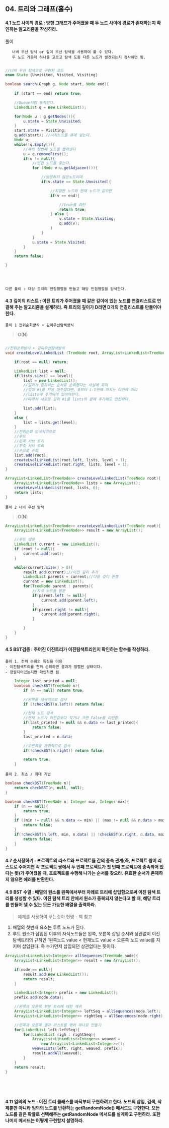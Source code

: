 ## 04. 트리와 그래프(홀수)

####  4.1 노드 사이의 경로 : 방향 그래프가 주어졌을 때 두 노드 사이에 경로가 존재하는지 확인하는 알고리즘을 작성하라.

풀이

       너비 우선 탐색 or 깊이 우선 탐색을 사용하여 풀 수 있다.
       두 노드 가운데 하나를 고르고 탐색 도중 다른 노드가 발견되는지 검사하면 됨.


       


```java

//너비 우선 탐색으로 구현된 코드
enum State {Unvisited, Visited, Visiting}

boolean search(Graph g, Node start, Node end){
    
    if (start == end) return true;

    //Queue처럼 동작한다.
    LinkedList q = new LinkedList();

    for(Node u : g.getNodes()){
        u.state = State.Unvisited;
    }
    start.state = Visiting;
    q.add(start); //시작노드를 큐에 넣는다.
    Node u;
    while(!q.Empty()){
        //큐의 첫번째 노드를 뽑아낸다
        u = q.removeFirst();
        if(u != null){
            //인접 노드를 찾는다.
            for (Node v:u.getAdjacent()){

                //방문하지 않은노드이며
                if(v.state == State.Unvisited){

                    //지정한 노드와 현재 노드가 같으면
                    if(v == end){

                        //true를 리턴
                        return true;
                    } else {
                        v.state = State.Visiting;
                        q.add(v);
                    }
                }
            }
            u.state = State.Visited;
        }
    }
    return false;

}


    

```
    다른 풀이 : 대상 트리의 인접행렬을 만들고 해당 인접행렬을 탐색한다.





####  4.3 깊이의 리스트 : 이진 트리가 주어졌을 때 같은 깊이에 있는 노드를 연결리스트로 연결해 주는 알고리즘을 설계하라. 즉 트리의 깊이가 D라면 D개의 연결리스트를 만들어야 한다.

    풀이 1 전위순회방식 + 깊이우선탐색방식

> O(N)

```java

//전위순회방식 + 깊이우선탐색방식
void createLevelLinkedList (TreeNode root, ArrayList<LinkedList<TreeNode>> lists, int level){

    if(root == null) return;

    LinkedList list = null;
    if(lists.size() == level){
        list = new LinkedList();
        //깊이가 증가하는 순서로 순회했다는 사실에 유의
        //깊이 #i를 처음 마주쳤다면, 0부터 i-1번째 까지는 이전에 이미
        //lists에 추가되어 있어야한다.
        //따라서 새로운 깊이 #i를 lists의 끝에 추가해도 안전하다.

        list.add(list);
    }
    else {
        list = lists.get(level);
    }
    //전위순회 방식식이므로
    //루트
    //왼쪽 서브 트리
    //우측 서브 트리 
    //순으로 순회
    list.add(root);
    createLvelLinkedList(root.left, lists, level + 1);
    createLvelLinkedList(root.right, lists, level + 1);
}

ArrayList<LinkedList<TreeNode>> createLevelLinkedList(TreeNode root){
    ArrayList<LinkedList<TreeNode>> lists = new ArrayList();
    createLevelLinkedList(root, lists, 0);
    return lists;
}


```
    풀이 2 너비 우선 탐색

> O(N)

```java
ArrayList<LinkedList<TreeNode>> createLevelLinkedList(TreeNode root){
    ArrayList<LinkedList<TreeNode>> result = new ArrayList();

    //루트 방문
    LinkedList current = new LinkedList();
    if (root != null){
        current.add(root);
    }

    while(current.size() > 0){
        result.add(current);//이전 깊이 추가
        LinkedList parents = current;//다음 깊이 진행
        current = new LinkedList();
        for(TreeNode parent : parents){
            //자식 노드들 방문
            if(parent.left != null){
                current.add(parent.left);
            }
            if(parent.right != null){
                current.add(parent.right);
            }

        }
    }
}

```

####  4.5 BST검증 : 주어진 이진트리가 이진탐색트리인지 확인하는 함수를 작성하라.

    풀이 1. 전위 순회의 특징을 이용
    - 이진탐색트리를 전위 순회하면 결과가 정렬된 상태이다.
    - 정렬되어있는지만 확인하면 됨.


```java
    Integer last_printed = null;
    boolean checkBST(TreeNode n){
        if (n == null) return true;

        //왼쪽을 재귀적으로 검사
        if (!checkBST(n.left)) return false;

        //현재 노드 검사
        //현재 노드가 이전값보다 작거나 크면 false를 리턴함.
        if(last_printed != null && n.data <= last_printed){
            return false;
        }
        last_printed = n.data;

        //오른쪽을 재귀적으로 검사
        if(!checkBST(n.right)) return false;

        return true;
    }

```

    풀이 2. 최소 / 최대 기법

```java
boolean checkBST(TreeNode n){
    return checkBST(n, null, null);
}

boolean checkBST(TreeNode n, Integer min, Integer max){
    if (n == null){
        return true;
    }
    if ((min != null) && n.data <= min) || (max != null && n.data > max)){
        return false;
    }
    if(!checkBST(n.left, min, n.data) || !checkBST(n.right, n.data, max)){
        return false;
    }
}


```



####  4.7 순서정하기 : 프로젝트의 리스트와 프로젝트들 간의 종속 관계(즉, 프로젝트 쌍이 리스트로 주어지면 각 프로젝트 쌍에서 두 번째 프로젝트가 첫 번째 프로젝트에 종속되어 있다는 뜻)가 주어졌을 때, 프로젝트를 수행해 나가는 순서를 찾으라. 유효한 순서가 존재하지 않으면 에러를 반환한다.





#### 4.9 BST 수열 : 배열의 원소를 왼쪽에서부터 차례로 트리에 삽입함으로써 이진 탐색 트리를 생성할 수 있다. 이진 탐색 트리 안에서 원소가 중복되지 않는다고 할 때, 해당 트리를 만들어 낼 수 있는 모든 가능한 배열을 출력하라.

> 예제를 사용하여 푸는것이 현명 - 책 참고

1. 배열의 첫번째 요소는 루트 노드가 된다.
2. 루트 원소가 삽입된 이후의 자식노드들은 왼쪽, 오른쪽 삽입 순서와 상관없이 이진탐색트리의 규칙인 '왼쪽노드 value < 현재노드 value < 오른쪽 노드 value를 지키며 삽입된다. 즉 누가먼저 삽입되던 상관없다는 뜻이다.


```java
ArrayList<LinkedList<Integer>> allSequences(TreeNode node){
    ArrayList<LinkedList<Integer>> result = new ArrayList();

    if(node == null){
        result.add(new LinkedList());
        return result;
    }

    LinkedList<Integer> prefix = new LinkedList();
    prefix.add(node.data);

    //왼쪽과 오른쪽 부분 트리에 대한 재귀
    ArrayList<LinkedList<Integer>> leftSeq = allSequences(node.left);
    ArrayList<LinkedList<Integer>> rightSeq = allSequences(node.right);

    //왼쪽과 오른쪽 결과 리스트를 엮어 하나로 만들기
    for(LinkedList left:leftSeq){
        for(LinkedList righ : rightSeq){
            ArrayList<LinkedList<Integer>> weaved = 
                new ArrayList<LinkedList<Integer>>();
            weaveLists(left, right, weaved, prefix);
            result.addAll(weaved);
        }
    }
    return result;
}






```






 
#### 4.11 임의의 노드 : 이진 트리 클래스를 바닥부터 구현하려고 한다. 노드의 삽입, 검색, 삭제뿐만 아니라 임의의 노드를 반환하는 getRandomNode() 메서드도 구현한다. 모든 노드를 같은 확률로 선택해주는 getRandomNode 메서드를 설계하고 구현하라. 또한 나머지 메서드는 어떻게 구현할지 설명하라.


